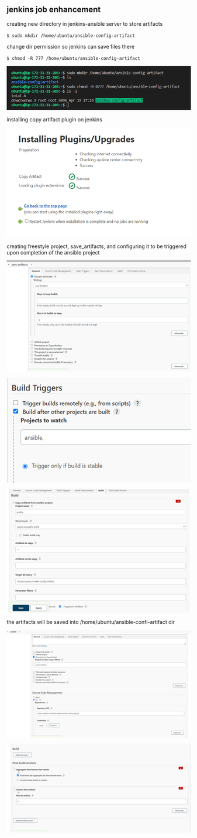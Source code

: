 ## jenkins job enhancement

creating new directory in jenkins-ansible server to store artifacts

`$ sudo mkdir /home/ubuntu/ansible-config-artifact`

change dir permission so jenkins can save files there

`$ chmod -R 777 /home/ubuntu/ansible-config-artifact`

![](images/jenkins-ansiblemkdirchmod1.png)

installing copy artifact plugin on jenkins

![](images/jenkins-ansiblecopyartifact2.png)

creating freestyle project, save_artifacts, and configuring it to be triggered upon completion of the ansible project

![](images/jenkins-ansiblesaveartigener3.png)

![](images/jenkins-ansiblesaveartigener33.png)

![](images/jenkins-ansiblesaveartigener333.png)

the artifacts will be saved into /home/ubuntu/ansible-confi-artifact dir

![](images/jenkins-ansiblesaveartigener333ansiblejob.png)

![](images/jenkins-ansiblesaveartigener333ansiblejobaggregate.png)


